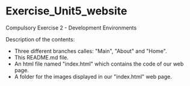 # Exercise_Unit5_website
Compulsory Exercise 2 - Development Environments

Description of the contents:
- Three different branches calles: "Main", "About" and "Home".
- This README.md file.
- An html file named "index.html" which contains the code of our web page.
- A folder for the images displayed in our "index.html" web page.

